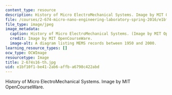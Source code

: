 ```yaml
---
content_type: resource
description: History of Micro ElectroMechanical Systems. Image by MIT OpenCourseWare.
file: /courses/2-674-micro-nano-engineering-laboratory-spring-2016/e1bf10f1be412ab6affba6798c422abd_2-674s16-th.jpg
file_type: image/jpeg
image_metadata:
  caption: History of Micro ElectroMechanical Systems. (Image by MIT OpenCourseWare.)
  credit: Image by MIT OpenCourseWare.
  image-alt: A diagram listing MEMS records between 1950 and 2000.
learning_resource_types: []
ocw_type: OCWImage
resourcetype: Image
title: 2-674s16-th.jpg
uid: e1bf10f1-be41-2ab6-affb-a6798c422abd
---
```

History of Micro ElectroMechanical Systems. Image by MIT OpenCourseWare.

